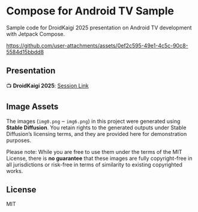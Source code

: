 # Compose for Android TV Sample

Sample code for DroidKaigi 2025 presentation on Android TV development with Jetpack Compose.

https://github.com/user-attachments/assets/0ef2c595-49e1-4c5c-90c8-5584d15bbdd8


## Presentation

📺 **DroidKaigi 2025**: [Session Link](https://2025.droidkaigi.jp/timetable/946001/)

## Image Assets

The images (`img0.png` ‒ `img6.png`) in this project were generated using **Stable Diffusion**.
You retain rights to the generated outputs under Stable Diffusion’s licensing terms, and they are provided here for demonstration purposes.

Please note: While you are free to use them under the terms of the MIT License, there is **no guarantee** that these images are fully copyright-free in all jurisdictions or risk-free in terms of similarity to existing copyrighted works.

## License

MIT
